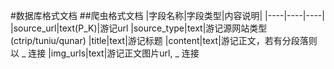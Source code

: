 #数据库格式文档
##爬虫格式文档
|字段名称|字段类型|内容说明|
|----|----|----|
|source_url|text(P_K)|游记url
|source_type|text|游记源网站类型 (ctrip/tuniu/qunar)
|title|text|游记标题
|content|text|游记正文，若有分段落则以 _ 连接
|img_urls|text|游记正文图片url, _ 连接
